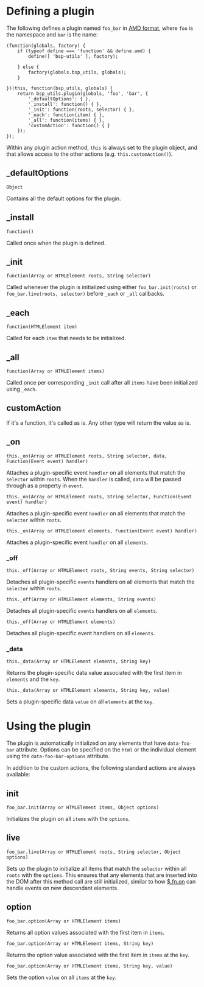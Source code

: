# Defining a plugin

The following defines a plugin named `foo_bar` in [AMD format](http://requirejs.org/docs/whyamd.html#amd), where `foo` is the namespace and `bar` is the name:

	(function(globals, factory) {
		if (typeof define === 'function' && define.amd) {
			define([ 'bsp-utils' ], factory);

		} else {
			factory(globals.bsp_utils, globals);
		}

	})(this, function(bsp_utils, globals) {
		return bsp_utils.plugin(globals, 'foo', 'bar', {
			'_defaultOptions': { },
			'_install': function() { },
			'_init': function(roots, selector) { },
			'_each': function(item) { },
			'_all': function(items) { },
			'customAction': function() { }
		});
	});

Within any plugin action method, `this` is always set to the plugin object, and that allows access to the other actions (e.g. `this.customAction()`).

## _defaultOptions

`Object`

Contains all the default options for the plugin.

## _install

`function()`

Called once when the plugin is defined.

## _init

`function(Array or HTMLElement roots, String selector)`

Called whenever the plugin is initialized using either `foo_bar.init(roots)` or `foo_bar.live(roots, selector)` before `_each` or `_all` callbacks.

## _each

`function(HTMLElement item)`

Called for each `item` that needs to be initialized.

## _all

`function(Array or HTMLElement items)`

Called once per corresponding `_init` call after all `items` have been initialized using `_each`.

## customAction

If it's a function, it's called as is. Any other type will return the value as is.

## _on

`this._on(Array or HTMLElement roots, String selector, data, Function(Event event) handler)`

Attaches a plugin-specific event `handler` on all elements that match the `selector` within `roots`. When the `handler` is called, `data` will be passed through as a property in `event`.

`this._on(Array or HTMLElement roots, String selector, Function(Event event) handler)`

Attaches a plugin-specific event `handler` on all elements that match the `selector` within `roots`.

`this._on(Array or HTMLElement elements, Function(Event event) handler)`

Attaches a plugin-specific event `handler` on all `elements`.

### _off

`this._off(Array or HTMLElement roots, String events, String selector)`

Detaches all plugin-specific `events` handlers on all elements that match the `selector` within `roots`.

`this._off(Array or HTMLElement elements, String events)`

Detaches all plugin-specific `events` handlers on all `elements`.

`this._off(Array or HTMLElement elements)`

Detaches all plugin-specific event handlers on all `elements`.

### _data

`this._data(Array or HTMLElement elements, String key)`

Returns the plugin-specific data value associated with the first item in `elements` and the `key`.

`this._data(Array or HTMLElement elements, String key, value)`

Sets a plugin-specific data `value` on all `elements` at the `key`.

# Using the plugin

The plugin is automatically initialized on any elements that have `data-foo-bar` attribute. Options can be specified on the `html` or the individual element using the `data-foo-bar-options` attribute.

In addition to the custom actions, the following standard actions are always available:

## init

`foo_bar.init(Array or HTMLElement items, Object options)`

Initializes the plugin on all `items` with the `options`.

## live

`foo_bar.live(Array or HTMLElement roots, String selector, Object options)`

Sets up the plugin to initialize all items that match the `selector` within
all `roots` with the `options`. This ensures that any elements that are inserted into the DOM after this method call are still initialized, similar to how [$.fn.on](http://api.jquery.com/on/) can handle events on new descendant elements.

## option

`foo_bar.option(Array or HTMLElement items)`

Returns all option values associated with the first item in `items`.

`foo_bar.option(Array or HTMLElement items, String key)`

Returns the option value associated with the first item in `items` at the `key`.

`foo_bar.option(Array or HTMLElement items, String key, value)`

Sets the option `value` on all `items` at the `key`.
